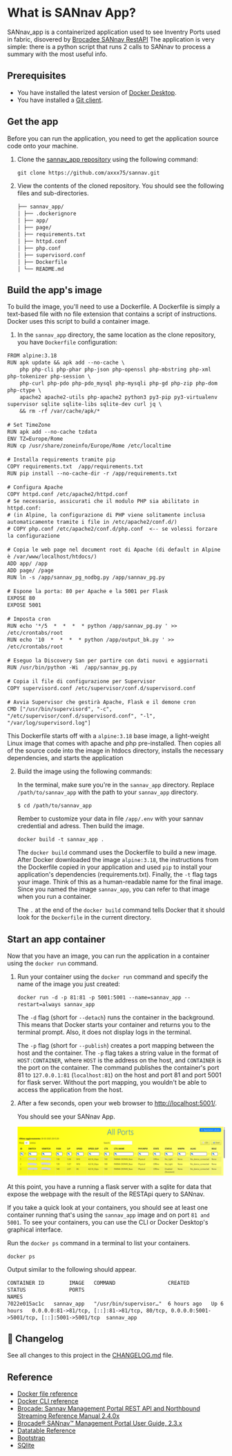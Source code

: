 # What is SANnav App?

SANnav_app is a containerized application used to see Inventry Ports used in fabric, disovered by [Brocadee SANnav RestAPI](https://techdocs.broadcom.com/content/dam/broadcom/techdocs/us/en/pdf/fc-networking/software-sannav/sannav-240x-restapi.pdf)
The application is very simple: there is a python script that runs 2 calls to SANnav to process a summary with the most useful info.

## Prerequisites

- You have installed the latest version of [Docker Desktop](https://www.docker.com).
- You have installed a [Git client](https://git-scm.com/downloads).

## Get the app

Before you can run the application, you need to get the application source code onto your machine.

1. Clone the [sannav_app repository](https://github.com/axxx75/sannav.git) using the following command:

   ```console
   git clone https://github.com/axxx75/sannav.git 
   ```

2. View the contents of the cloned repository. You should see the following files and sub-directories.

   ```text
   ├── sannav_app/
   │ ├── .dockerignore
   │ ├── app/
   │ ├── page/
   │ ├── requirements.txt
   │ ├── httpd.conf
   │ ├── php.conf
   │ ├── supervisord.conf
   │ ├── Dockerfile   
   │ └── README.md
   ```

## Build the app's image

To build the image, you'll need to use a Dockerfile. A Dockerfile is simply a text-based file with no file extension that contains a script of instructions. Docker uses this script to build a container image.

1. In the `sannav_app` directory, the same location as the clone repository, you have `Dockerfile` configuration:

```text
FROM alpine:3.18
RUN apk update && apk add --no-cache \
    php php-cli php-phar php-json php-openssl php-mbstring php-xml php-tokenizer php-session \
    php-curl php-pdo php-pdo_mysql php-mysqli php-gd php-zip php-dom php-ctype \
    apache2 apache2-utils php-apache2 python3 py3-pip py3-virtualenv supervisor sqlite sqlite-libs sqlite-dev curl jq \
    && rm -rf /var/cache/apk/*

# Set TimeZone
RUN apk add --no-cache tzdata
ENV TZ=Europe/Rome
RUN cp /usr/share/zoneinfo/Europe/Rome /etc/localtime

# Installa requirements tramite pip
COPY requirements.txt  /app/requirements.txt
RUN pip install --no-cache-dir -r /app/requirements.txt

# Configura Apache
COPY httpd.conf /etc/apache2/httpd.conf
# Se necessario, assicurati che il modulo PHP sia abilitato in httpd.conf:
# (in Alpine, la configurazione di PHP viene solitamente inclusa automaticamente tramite i file in /etc/apache2/conf.d/)
# COPY php.conf /etc/apache2/conf.d/php.conf  <-- se volessi forzare la configurazione

# Copia le web page nel document root di Apache (di default in Alpine è /var/www/localhost/htdocs/)
ADD app/ /app
ADD page/ /page
RUN ln -s /app/sannav_pg_nodbg.py /app/sannav_pg.py

# Espone la porta: 80 per Apache e la 5001 per Flask
EXPOSE 80
EXPOSE 5001

# Imposta cron
RUN echo '*/5  *  *  *  * python /app/sannav_pg.py ' >> /etc/crontabs/root
RUN echo '10  *  *  *  * python /app/output_bk.py ' >> /etc/crontabs/root

# Eseguo la Discovery San per partire con dati nuovi e aggiornati
RUN /usr/bin/python -Wi  /app/sannav_pg.py

# Copia il file di configurazione per Supervisor
COPY supervisord.conf /etc/supervisor/conf.d/supervisord.conf

# Avvia Supervisor che gestirà Apache, Flask e il demone cron
CMD ["/usr/bin/supervisord", "-c", "/etc/supervisor/conf.d/supervisord.conf", "-l", "/var/log/supervisord.log"]
```


   This Dockerfile starts off with a `alpine:3.18` base image, a light-weight Linux image that comes with apache and php pre-installed. 
   Then copies all of the source code into the image in htdocs directory, installs the necessary dependencies, and starts the application

2. Build the image using the following commands:

   In the terminal, make sure you're in the `sannav_app` directory. Replace `/path/to/sannav_app` with the path to your `sannav_app` directory.

   ```console
   $ cd /path/to/sannav_app
   ```

   Rember to customize your data in file `/app/.env` with your sannav credential and adress. Then build the image.

   ```console
   docker build -t sannav_app .
   ```

   The `docker build` command uses the Dockerfile to build a new image. After Docker downloaded the image `alpine:3.18`, the instructions from the Dockerfile copied in your application and used `pip` to install your application's dependencies (requirements.txt).
   Finally, the `-t` flag tags your image. Think of this as a human-readable name for the final image. Since you named the image `sannav_app`, you can refer to that image when you run a container.

   The `.` at the end of the `docker build` command tells Docker that it should look for the `Dockerfile` in the current directory.

## Start an app container

Now that you have an image, you can run the application in a container using the `docker run` command.

1. Run your container using the `docker run` command and specify the name of the image you just created:

   ```console
   docker run -d -p 81:81 -p 5001:5001 --name=sannav_app --restart=always sannav_app
   ```

   The `-d` flag (short for `--detach`) runs the container in the background.
   This means that Docker starts your container and returns you to the terminal
   prompt. Also, it does not display logs in the terminal.

   The `-p` flag (short for `--publish`) creates a port mapping between the
   host and the container. The `-p` flag takes a string value in the format of
   `HOST:CONTAINER`, where `HOST` is the address on the host, and `CONTAINER`
   is the port on the container. The command publishes the container's port
   81 to `127.0.0.1:81` (`localhost:81`) on the host and port 81 and port 5001 
   for flask server. Without the port mapping, you wouldn't be able to access 
   the application from the host.

2. After a few seconds, open your web browser to [http://localhost:5001/](http://localhost:5001/).
   
   You should see your SANnav App.

   ![anteprima webpage](images/preview.png)

At this point, you have a running a flask server with a sqlite for data that expose the webpage with the result of the RESTApi query to SANnav.

If you take a quick look at your containers, you should see at least one container running that's using the `sannav_app` image and on port `81 and 5001`. To see your containers, you can use the CLI or Docker Desktop's graphical interface.

Run the `docker ps` command in a terminal to list your containers.

```console
docker ps
```

Output similar to the following should appear.

```console
CONTAINER ID        IMAGE   COMMAND                 CREATED         STATUS              PORTS                                                                            NAMES
7022e015ac1c   sannav_app   "/usr/bin/supervisor…"  6 hours ago   Up 6 hours   0.0.0.0:81->81/tcp, [::]:81->81/tcp, 80/tcp, 0.0.0.0:5001->5001/tcp, [::]:5001->5001/tcp  sannav_app

```

## 🧬 Changelog

See all changes to this project in the [CHANGELOG.md](CHANGELOG.md) file.


## Reference

- [Docker file reference](https://docs.docker.com/reference/dockerfile/)
- [Docker CLI reference](https://docs.docker.com/reference/cli/docker/)
- [Brocade: Sannav Management Portal REST API and Northbound Streaming Reference Manual 2.4.0x](https://techdocs.broadcom.com/content/dam/broadcom/techdocs/us/en/pdf/fc-networking/software-sannav/sannav-240x-restapi.pdf)
- [Brocade® SANnav™ Management Portal User Guide, 2.3.x](https://techdocs.broadcom.com/content/dam/broadcom/techdocs/us/en/pdf/fc-networking/software-sannav/sannav-23x-mp.pdf)
- [Datatable Reference](https://datatables.net/reference/index)
- [Bootstrap](https://getbootstrap.com/docs/4.6/getting-started/introduction/)
- [SQlite](https://www.sqlite.org/doclist.html)
